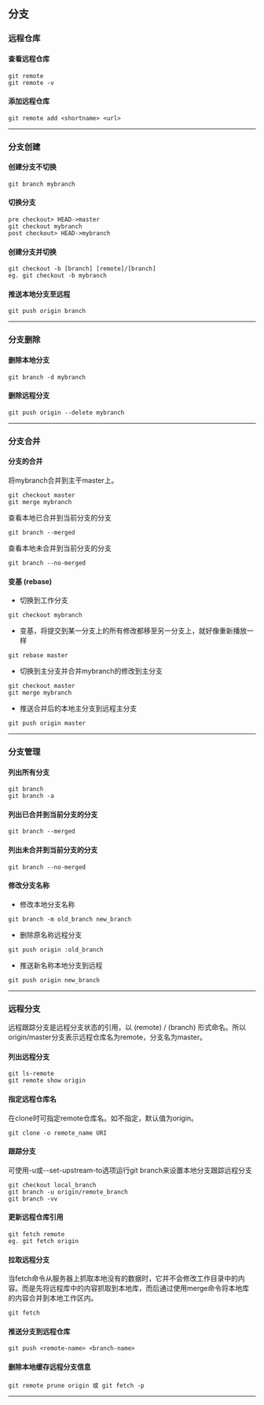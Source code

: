 ## 分支

### 远程仓库
#### 查看远程仓库
```
git remote
git remote -v
```
#### 添加远程仓库
```
git remote add <shortname> <url>
```
***

### 分支创建
#### 创建分支不切换
```
git branch mybranch
```
#### 切换分支
```
pre checkout> HEAD->master
git checkout mybranch
post checkout> HEAD->mybranch
```
#### 创建分支并切换
```
git checkout -b [branch] [remote]/[branch]
eg. git checkout -b mybranch
```
#### 推送本地分支至远程
```
git push origin branch
```
***

### 分支删除
#### 删除本地分支
```
git branch -d mybranch
```
#### 删除远程分支
```
git push origin --delete mybranch
```
***

### 分支合并
#### 分支的合并
将mybranch合并到主干master上。
```
git checkout master
git merge mybranch
```
查看本地已合并到当前分支的分支
```
git branch --merged
````
查看本地未合并到当前分支的分支
```
git branch --no-merged
```
#### 变基 (rebase)
* 切换到工作分支
```
git checkout mybranch
```
* 变基，将提交到某一分支上的所有修改都移至另一分支上，就好像重新播放一样
```
git rebase master
```
* 切换到主分支并合并mybranch的修改到主分支
```
git checkout master
git merge mybranch
```
* 推送合并后的本地主分支到远程主分支
```
git push origin master
```
***

### 分支管理
#### 列出所有分支
```
git branch
git branch -a
```
#### 列出已合并到当前分支的分支
```
git branch --merged
```
#### 列出未合并到当前分支的分支
```
git branch --no-merged
```
#### 修改分支名称
* 修改本地分支名称
```
git branch -m old_branch new_branch
```
* 删除原名称远程分支
```
git push origin :old_branch
```
* 推送新名称本地分支到远程
```
git push origin new_branch
```
***

### 远程分支
远程跟踪分支是远程分支状态的引用，以 (remote) / (branch) 形式命名。所以origin/master分支表示远程仓库名为remote，分支名为master。
#### 列出远程分支
```
git ls-remote
git remote show origin
```
#### 指定远程仓库名
在clone时可指定remote仓库名。如不指定，默认值为origin。
```
git clone -o remote_name URI
```
#### 跟踪分支
可使用-u或--set-upstream-to选项运行git branch来设置本地分支跟踪远程分支
```
git checkout local_branch
git branch -u origin/remote_branch
git branch -vv
```
#### 更新远程仓库引用
```
git fetch remote
eg. git fetch origin
```
#### 拉取远程分支
当fetch命令从服务器上抓取本地没有的数据时，它并不会修改工作目录中的内容。而是先将远程库中的内容抓取到本地库，而后通过使用merge命令将本地库的内容合并到本地工作区内。
```
git fetch
```
#### 推送分支到远程仓库
```
git push <remote-name> <branch-name>
```
#### 删除本地缓存远程分支信息
```
git remote prune origin 或 git fetch -p
```
***
